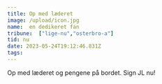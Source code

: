 ```yaml
---
title: Op med læderet
image: /upload/icon.jpg
name:  en dedikeret fan
tribune:  ["lige-nu","osterbro-a"]
tid: nu
date: 2023-05-24T19:12:46.831Z
tags:
---
```

Op med læderet og pengene på bordet. Sign JL nu!

